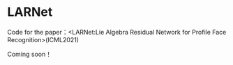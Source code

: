 # LARNet
Code for the paper：&lt;LARNet:Lie Algebra Residual Network for Profile Face Recognition>(ICML2021)

Coming soon！
